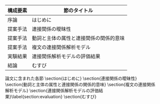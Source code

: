 構成要素 | 節のタイトル
 --- | --- 
序論 | はじめに
提案手法 | 連接関係の曖昧性
提案手法 | 動詞と主体の属性と連接関係の関係的意味
提案手法 | 複文の連接関係解析モデル
実験結果 | 連接関係解析モデルの評価結果
結論 | むすび

論文に含まれた各節
\section{はじめに}
\section{連接関係の曖昧性}
\section{動詞と主体の属性と連接関係の関係的意味}
\section{複文の連接関係解析モデル}
\section{連接関係解析モデルの評価結果}\label{section:evaluation}
\section{むすび}
